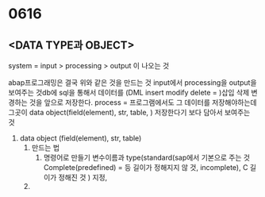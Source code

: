 # 0616

## &lt;DATA TYPE과 OBJECT&gt;

system = input &gt; processing &gt; output 이 나오는 것

abap프로그래밍은 결국 위와 같은 것을 만드는 것 input에서 processing을 output을 보여주는 것db에 sql을 통해서 데이터를 \(DML insert modify delete = \)삽입 삭제 변경하는 것을 앞으로 저장한다. process = 프로그램에서도 그 데이터를 저장해야하는데 그곳이 data object\(field\(element\), str, table, \) 저장한다기 보다 담아서 보여주는 것  

1. data object \(field\(element\), str, table\)
   1. 만드는 법
      1. 명령어로 만들기 변수이름과 type\(standard\(sap에서 기본으로 주는 것 Complete\(predefined\) = 등 길이가 정해지지 않 것, incomplete\), C 길이가 정해진 것 \) 지정, 
   2. 



